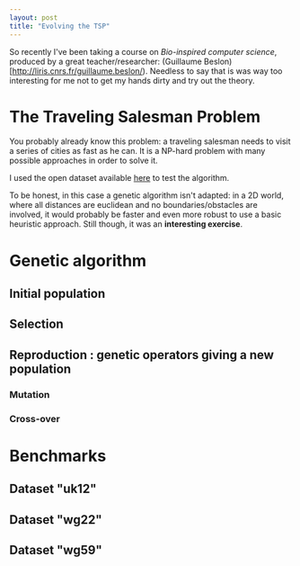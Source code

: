 ```yaml
---
layout: post
title: "Evolving the TSP"
---
```


So recently I've been taking a course on *Bio-inspired computer science*,
produced by a great teacher/researcher: (Guillaume
Beslon)[http://liris.cnrs.fr/guillaume.beslon/). Needless to say that is was
way too interesting for me not to get my hands dirty and try out the theory.

# The Traveling Salesman Problem

You probably already know this problem: a traveling salesman needs to visit a
series of cities as fast as he can. It is a NP-hard problem with many possible
approaches in order to solve it.

I used the open dataset available
[here](http://people.sc.fsu.edu/~jburkardt/datasets/cities/cities.html) to test
the algorithm.

To be honest, in this case a genetic algorithm isn't adapted: in a 2D world,
where all distances are euclidean and no boundaries/obstacles are involved, it
would probably be faster and even more robust to use a basic heuristic
approach. Still though, it was an **interesting exercise**.

# Genetic algorithm

## Initial population
## Selection
## Reproduction : genetic operators giving a new population
### Mutation
### Cross-over

# Benchmarks

## Dataset "uk12"
## Dataset "wg22"
## Dataset "wg59"
